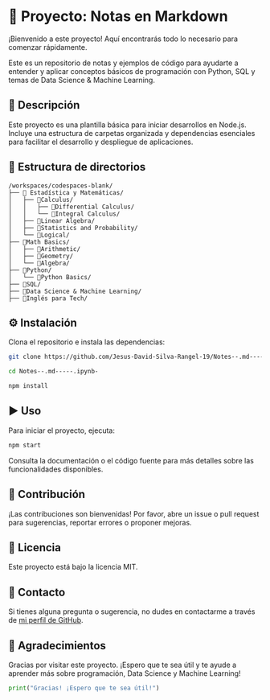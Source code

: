 # 🚀 Proyecto: Notas en Markdown

¡Bienvenido a este proyecto! Aquí encontrarás todo lo necesario para comenzar rápidamente.

Este es un repositorio de notas y ejemplos de código para ayudarte a entender y aplicar conceptos básicos de programación con Python, SQL y temas de Data Science & Machine Learning.

## 📝 Descripción

Este proyecto es una plantilla básica para iniciar desarrollos en Node.js. Incluye una estructura de carpetas organizada y dependencias esenciales para facilitar el desarrollo y despliegue de aplicaciones.

## 📁 Estructura de directorios

```plaintext
/workspaces/codespaces-blank/
├── 📁 Estadística y Matemáticas/
│   ├── 📁Calculus/
│   │   ├── 📁Differential Calculus/
│   │   └── 📁Integral Calculus/
│   ├── 📁Linear Algebra/
│   ├── 📁Statistics and Probability/
│   └── 📁Logical/
├── 📁Math Basics/
│   ├── 📁Arithmetic/
│   ├── 📁Geometry/
│   └── 📁Algebra/
├── 📁Python/
│   └── 📁Python Basics/
├── 📁SQL/
├── 📁Data Science & Machine Learning/
├── 📁Inglés para Tech/
```

## ⚙️ Instalación

Clona el repositorio e instala las dependencias:

```bash
git clone https://github.com/Jesus-David-Silva-Rangel-19/Notes--.md-----.ipynb-

cd Notes--.md-----.ipynb-

npm install
```

## ▶️ Uso

Para iniciar el proyecto, ejecuta:

```bash
npm start
```

Consulta la documentación o el código fuente para más detalles sobre las funcionalidades disponibles.

## 🤝 Contribución

¡Las contribuciones son bienvenidas! Por favor, abre un issue o pull request para sugerencias, reportar errores o proponer mejoras.

## 📄 Licencia

Este proyecto está bajo la licencia MIT.

## 📧 Contacto

Si tienes alguna pregunta o sugerencia, no dudes en contactarme a través de [mi perfil de GitHub](https://github.com/Jesus-David-Silva-Rangel-19).

## 🎉 Agradecimientos

Gracias por visitar este proyecto. ¡Espero que te sea útil y te ayude a aprender más sobre programación, Data Science y Machine Learning!

``` python
print("Gracias! ¡Espero que te sea útil!")
```